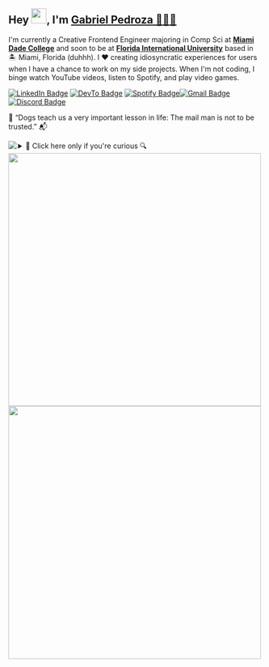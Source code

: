 Hey <img src="https://raw.githubusercontent.com/MartinHeinz/MartinHeinz/master/wave.gif" width="30px">, I'm [Gabriel Pedroza 🙇🏻‍♂️](https://youtu.be/xvFZjo5PgG0)
----------------------------------------------------------------------------------

I'm currently a Creative Frontend Engineer majoring in Comp Sci at **[Miami Dade College](https://www.mdc.edu/)** and soon to be at **[Florida International University](https://www.fiu.edu/)** based in 🏝 Miami, Florida (duhhh). I ❤️ creating idiosyncratic experiences for users when I have a chance to work on my side projects. When I'm not coding, I binge watch YouTube videos, listen to Spotify, and play video games.

[![LinkedIn Badge](https://img.shields.io/badge/-@gabrielpedroza-0077B5?style=flat-square&labelColor=0077B5&logo=LinkedIn&link=https://www.linkedin.com/in/gabrielpedroza/)](https://www.linkedin.com/in/gabrielpedroza/) [![DevTo Badge](https://img.shields.io/badge/-@gabrielpedroza-0A0A0A?style=flat-square&labelColor=0A0A0A&logo=dev.to&link=https://dev.to/gabrielpedroza)](https://dev.to/gabrielpedroza) [![Spotify Badge](https://img.shields.io/badge/-@gabrielpedroza-1ED760?style=flat-square&labelColor=fff&logo=Spotify&link=https://open.spotify.com/user/31zfd5mi3py2sxojccclfo764bqq)](https://open.spotify.com/user/31zfd5mi3py2sxojccclfo764bqq)[![Gmail Badge](https://img.shields.io/badge/Gmail-D14836?https://img.shields.io/badge/Gmail-D14836?style=flat-square&logo=gmail&logoColor=white&logo=gmail&logoColor=white)](mailto:theegabrielpedroza@gmail.com)[![Discord Badge](https://img.shields.io/badge/Discord-7289DA?https://img.shields.io/badge/Gmail-D14836?style=flat-square&logo=gmail&logoColor=white&logo=discord&logoColor=white)](https://discordapp.com/users/969429853793300490)

🐶 “Dogs teach us a very important lesson in life: The mail man is not to be trusted.” 📬

<img align="left" src="https://c.tenor.com/A-ozELwp694AAAAC/thumbs-thumbs-up-kid.gif" />
<details><summary>🔎 Click here only if you're curious 🔍</summary><br/>
  <ul>
    <li>🔭 I’m currently working on <a href="https://github.com/GabrielPedroza/e-commerce">e-commerce</a>. Check it out 🕵️</li>
    <br/>
    <li>🧐 Learning about <b>TypeScript</b>, <b>Nextjs</b>, <b>Intricacies of Frontend</b> and a bit of <b>DSA</b> 🥵</li>
    <br/>
    <li>📝 I sometimes write stuff on <a href="https://dev.to/gabrielpedroza">my blog</a> 📕</li>
    <br/>
    <li>👨🏻‍💻 The current classes I'm taking for <i>Summer 2022</i> are: <b>Java programming<b/>, <b>Intro to Philosophy</b>, <b>Intro Chemistry</b> and <b>Hist US Since 1877</b> 👨‍🎓</li>
      <br/>
    <li>🙊 I am an <b>absolute</b> sucker for laptop stickers 🌃</li>
    <br/>
    <li>🕹 I currently enjoying playing <b>Dead by Daylight</b> on PS4 while watching <b>Barely Sociable</b> and <b>Coffeezilla</b> on YouTube at night 🌙</li>
    <br/>
    <li>This README.md was architecturally and undisputedly <img position="relative" down="30pt" height="20pt" src="https://forthebadge.com/images/badges/built-with-love.svg" /></li>
  </ul>
</details>

<!-- 😋 [![forthebadge](https://forthebadge.com/images/badges/contains-tasty-spaghetti-code.svg)](https://forthebadge.com) 🍝 -->
<img align="left" width="500px" src="https://github-readme-stats.vercel.app/api?username=gabrielpedroza&theme=tokyonight&show_icons=true&count_private=true" />
<img align="left" width="500px" src="https://github-readme-stats.vercel.app/api/top-langs/?username=gabrielpedroza&theme=tokyonight&layout=compact" />
